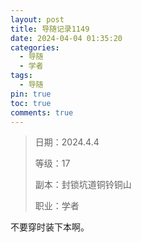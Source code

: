 ```yaml
---
layout: post
title: 导随记录1149
date: 2024-04-04 01:35:20
categories:
  - 导随
  - 学者
tags:
  - 导随
pin: true
toc: true
comments: true
---
```

> 日期：2024.4.4
>
> 等级：17
>
> 副本：封锁坑道铜铃铜山
>
> 职业：学者

不要穿时装下本啊。